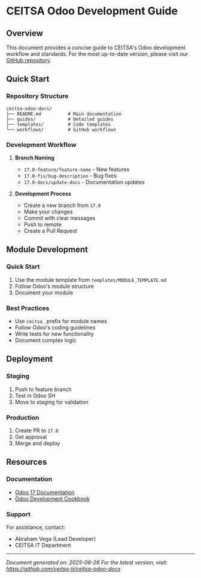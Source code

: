# CEITSA Odoo Development Guide

## Overview
This document provides a concise guide to CEITSA's Odoo development workflow and standards. For the most up-to-date version, please visit our [GitHub repository](https://github.com/ceitsa-ti/ceitsa-odoo-docs).

## Quick Start

### Repository Structure
```
ceitsa-odoo-docs/
├── README.md          # Main documentation
├── guides/            # Detailed guides
├── templates/         # Code templates
└── workflows/         # GitHub workflows
```

### Development Workflow
1. **Branch Naming**
   - `17.0-feature/feature-name` - New features
   - `17.0-fix/bug-description` - Bug fixes
   - `17.0-docs/update-docs` - Documentation updates

2. **Development Process**
   - Create a new branch from `17.0`
   - Make your changes
   - Commit with clear messages
   - Push to remote
   - Create a Pull Request

## Module Development

### Quick Start
1. Use the module template from `templates/MODULE_TEMPLATE.md`
2. Follow Odoo's module structure
3. Document your module

### Best Practices
- Use `ceitsa_` prefix for module names
- Follow Odoo's coding guidelines
- Write tests for new functionality
- Document complex logic

## Deployment

### Staging
1. Push to feature branch
2. Test in Odoo SH
3. Move to staging for validation

### Production
1. Create PR to `17.0`
2. Get approval
3. Merge and deploy

## Resources

### Documentation
- [Odoo 17 Documentation](https://www.odoo.com/documentation/17.0/)
- [Odoo Development Cookbook](https://www.packtpub.com/product/odoo-15-development-cookbook-fifth-edition/9781803242789)

### Support
For assistance, contact:
- Abraham Vega (Lead Developer)
- CEITSA IT Department

---
*Document generated on: 2025-06-26*
*For the latest version, visit: https://github.com/ceitsa-ti/ceitsa-odoo-docs*
